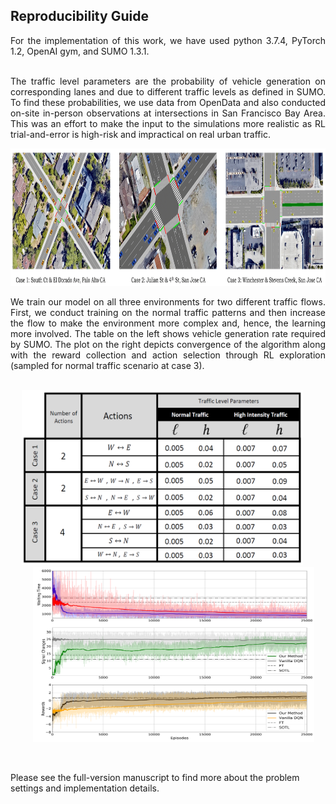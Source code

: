 ## Reproducibility Guide ##

<div align="justify"> For the implementation of this work, we have used python 3.7.4, PyTorch 1.2, OpenAI gym, and SUMO 1.3.1. <br> <br>
  
The traffic level parameters are the probability of vehicle generation on corresponding lanes and due to different traffic levels as defined in SUMO. To find these probabilities, we use data from OpenData and also conducted on-site in-person observations at intersections in San Francisco Bay Area. This was an effort to make the input to the simulations more realistic as RL trial-and-error is high-risk and impractical on real urban traffic.  </div>

<img src=../Figures/envs.png width="1100" height="220" /> <br>

<div align="justify"> We train our model on all three environments for two different traffic flows. First, we conduct training on the normal traffic patterns and then increase the flow to make the environment more complex and, hence, the learning more involved. The table on the left shows vehicle generation rate required by SUMO. The plot on the right depicts convergence of the algorithm along with the reward collection and action selection through RL exploration (sampled for normal traffic scenario at case 3). </div> <br>

<!--- ## Traffic vehicle generation rate <br> --->
<!--- <img src=table.PNG width="450" height="250" /> --->

<p float="left">
  &emsp;
  <img src=../Figures/table.PNG width="450" height="280" />
  &emsp; &emsp; &emsp; &emsp;
  <img src=../Figures/final_plot.png width="450" height="280" />
</p> <br>

Please see the full-version manuscript to find more about the problem settings and implementation details.

